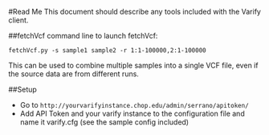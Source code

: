 #Read Me
This document should describe any tools included with the Varify client.

##fetchVcf
command line to launch fetchVcf:

`fetchVcf.py -s sample1 sample2 -r 1:1-100000,2:1-100000`

This can be used to combine multiple samples into a single VCF file, even if the source data are from different runs.

##Setup
*   Go to `http://yourvarifyinstance.chop.edu/admin/serrano/apitoken/`
*   Add API Token and your varify instance to the configuration file and name it varify.cfg (see the sample config included)
